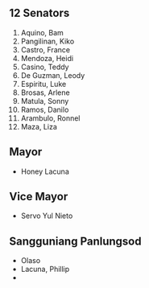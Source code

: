 ## 12 Senators
1. Aquino, Bam
2. Pangilinan, Kiko
3. Castro, France
4. Mendoza, Heidi
5. Casino, Teddy
6. De Guzman, Leody
7. Espiritu, Luke
8. Brosas, Arlene
9. Matula, Sonny
10. Ramos, Danilo
11. Arambulo, Ronnel
12. Maza, Liza

## Mayor
- Honey Lacuna

## Vice Mayor
- Servo Yul Nieto

## Sangguniang Panlungsod
- Olaso
- Lacuna, Phillip
-  